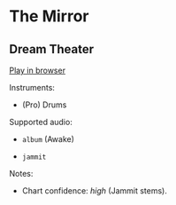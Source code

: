 # The Mirror

## Dream Theater


[Play in browser](http://pages.cs.wisc.edu/~tolly/customs/?title=the-mirror&artist=dream-theater)

Instruments:

  * (Pro) Drums

Supported audio:

  * `album` (Awake)

  * `jammit`

Notes:

  * Chart confidence: *high* (Jammit stems).

